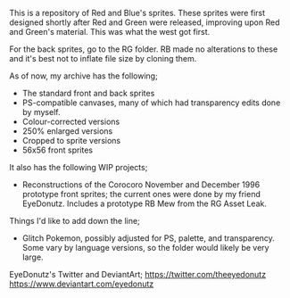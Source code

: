 This is a repository of Red and Blue's sprites. These sprites were first designed shortly after Red and Green were released, improving upon Red and Green's material. This was what the west got first.

For the back sprites, go to the RG folder. RB made no alterations to these and it's best not to inflate file size by cloning them.

As of now, my archive has the following;
- The standard front and back sprites
- PS-compatible canvases, many of which had transparency edits done by myself.
- Colour-corrected versions
- 250% enlarged versions
- Cropped to sprite versions
- 56x56 front sprites

It also has the following WIP projects;
- Reconstructions of the Corocoro November and December 1996 prototype front sprites; the current ones were done by my friend EyeDonutz. Includes a prototype RB Mew from the RG Asset Leak.

Things I'd like to add down the line;
- Glitch Pokemon, possibly adjusted for PS, palette, and transparency. Some vary by language versions, so the folder would likely be very large.

EyeDonutz's Twitter and DeviantArt;
https://twitter.com/theeyedonutz
https://www.deviantart.com/eyedonutz
